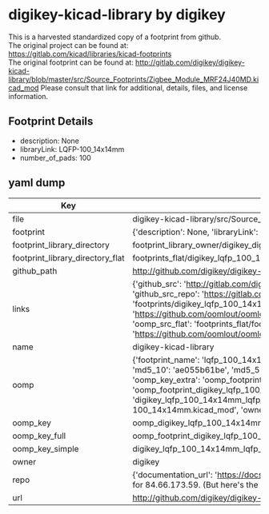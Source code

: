 # digikey-kicad-library by digikey  
This is a harvested standardized copy of a footprint from github.  
The original project can be found at:  
https://gitlab.com/kicad/libraries/kicad-footprints  
The original footprint can be found at:
http://gitlab.com/digikey/digikey-kicad-library/blob/master/src/Source_Footprints/Zigbee_Module_MRF24J40MD.kicad_mod
Please consult that link for additional, details, files, and license information.  
## Footprint Details
* description: None  
* libraryLink: LQFP-100_14x14mm  
* number_of_pads: 100  
## yaml dump  
| Key | Value |  
| --- | --- |  
| file | digikey-kicad-library/src/Source_Footprints/LQFP-100_14x14mm.kicad_mod |  
| footprint | {'description': None, 'libraryLink': 'LQFP-100_14x14mm', 'number_of_pads': 100} |  
| footprint_library_directory | footprint_library_owner/digikey_digikey-kicad-library |  
| footprint_library_directory_flat | footprints_flat/digikey_lqfp_100_14x14mm_lqfp_100_14x14mm/working |  
| github_path | http://github.com/digikey/digikey-kicad-library/blob/master/src/Source_Footprints/LQFP-100_14x14mm.kicad_mod |  
| links | {'github_src': 'http://gitlab.com/digikey/digikey-kicad-library/blob/master/src/Source_Footprints/Zigbee_Module_MRF24J40MD.kicad_mod', 'github_src_repo': 'https://gitlab.com/kicad/libraries/kicad-footprints', 'oomp_bot': 'footprints/digikey_lqfp_100_14x14mm_lqfp_100_14x14mm/working', 'oomp_bot_github': 'https://github.com/oomlout/oomlout_oomp_footprint_bot/tree/main/footprints/digikey_lqfp_100_14x14mm_lqfp_100_14x14mm/working', 'oomp_src_flat': 'footprints_flat/footprints_flat/digikey_lqfp_100_14x14mm_lqfp_100_14x14mm/working', 'oomp_src_flat_github': 'https://github.com/oomlout/oomlout_oomp_footprint_src/tree/main/footprints_flat/digikey_lqfp_100_14x14mm_lqfp_100_14x14mm/working'} |  
| name | digikey-kicad-library |  
| oomp | {'footprint_name': 'lqfp_100_14x14mm', 'library_name': 'lqfp_100_14x14mm_kicad_mod', 'md5': 'ae055b61bea31ad21d903b3e7a4f9c11', 'md5_10': 'ae055b61be', 'md5_5': 'ae055', 'md5_6': 'ae055b', 'oomp_key': 'oomp_digikey_lqfp_100_14x14mm_lqfp_100_14x14mm', 'oomp_key_extra': 'oomp_footprint_digikey_lqfp_100_14x14mm_lqfp_100_14x14mm', 'oomp_key_full': 'oomp_footprint_digikey_lqfp_100_14x14mm_lqfp_100_14x14mm_ae055b', 'oomp_key_simple': 'digikey_lqfp_100_14x14mm_lqfp_100_14x14mm', 'original_filename': 'digikey-kicad-library/src/Source_Footprints/LQFP-100_14x14mm.kicad_mod', 'owner_name': 'digikey'} |  
| oomp_key | oomp_digikey_lqfp_100_14x14mm_lqfp_100_14x14mm |  
| oomp_key_full | oomp_footprint_digikey_lqfp_100_14x14mm_lqfp_100_14x14mm |  
| oomp_key_simple | digikey_lqfp_100_14x14mm_lqfp_100_14x14mm |  
| owner | digikey |  
| repo | {'documentation_url': 'https://docs.github.com/rest/overview/resources-in-the-rest-api#rate-limiting', 'message': "API rate limit exceeded for 84.66.173.59. (But here's the good news: Authenticated requests get a higher rate limit. Check out the documentation for more details.)"} |  
| url | http://github.com/digikey/digikey-kicad-library |  

